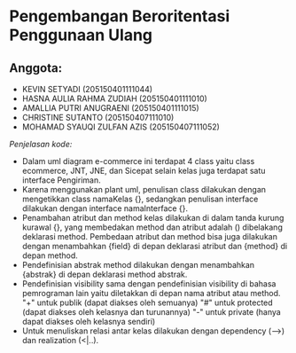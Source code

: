 # Pengembangan Beroritentasi Penggunaan Ulang

## Anggota: 
- KEVIN SETYADI (205150401111044)
- HASNA AULIA RAHMA ZUDIAH (205150401111010)
- AMALLIA PUTRI ANUGRAENI (205150401111015)
- CHRISTINE SUTANTO (205150407111010)
- MOHAMAD SYAUQI ZULFAN AZIS (205150407111052)

*Penjelasan kode:*
- Dalam uml diagram e-commerce ini terdapat 4 class yaitu class ecommerce, JNT, JNE, dan Sicepat selain kelas juga terdapat satu interface Pengiriman.
- Karena menggunakan plant uml, penulisan class dilakukan dengan mengetikkan class namaKelas {}, sedangkan penulisan interface dilakukan dengan interface namaInterface {}.
- Penambahan atribut dan method kelas dilakukan di dalam tanda kurung kurawal {}, yang membedakan method dan atribut adalah () dibelakang deklarasi method. Pembedaan atribut dan method bisa juga dilakukan dengan menambahkan {field} di depan deklarasi atribut dan {method} di depan method.
- Pendefinisian abstrak method dilakukan dengan menambahkan {abstrak} di depan deklarasi method abstrak.
- Pendefinisian visibility sama dengan pendefinisian visibility di bahasa pemrograman lain yaitu diletakkan di depan nama atribut atau method. 
    "+" untuk publik (dapat diakses oleh semuanya)
    "#" untuk protected (dapat diakses oleh kelasnya dan turunannya)
    "-" untuk private (hanya dapat diakses oleh kelasnya sendiri)
- Untuk menuliskan relasi antar kelas dilakukan dengan dependency (-->) dan realization (<|..).